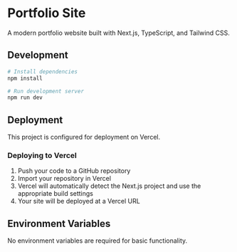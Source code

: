 # Portfolio Site

A modern portfolio website built with Next.js, TypeScript, and Tailwind CSS.

## Development

```bash
# Install dependencies
npm install

# Run development server
npm run dev
```

## Deployment

This project is configured for deployment on Vercel.

### Deploying to Vercel

1. Push your code to a GitHub repository
2. Import your repository in Vercel
3. Vercel will automatically detect the Next.js project and use the appropriate build settings
4. Your site will be deployed at a Vercel URL

## Environment Variables

No environment variables are required for basic functionality.
